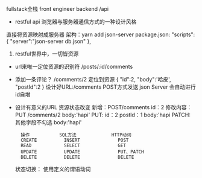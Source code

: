 fullstack全栈
front engineer
backend /api


- restful api
浏览器与服务器通信方式的一种设计风格

直接将资源映射成服务器
架构：yarn add json-server
package.json:
    "scripts": {
        "server":"json-server db.json"
    },

1. restful世界中，一切皆资源
- url来唯一定位资源的识别符
    /posts/:id/comments
- 添加一条评论？ /comments/2 定位到资源
    {
        "id":2,
        "body":'哈皮',
        "postId":2
    }
    设计好URL:/comments   POST方式发送 json Server 会自动进行id自增
- 设计有意义的URL
    资源状态改变
        新增：POST/comments id：2
        修改内容：PUT /comments/2 body:'hapi'
            PUT:
                id：2
                postId：1
                body:'hapi
            PATCH: 其他字段不勾选
                body:'hapi'

        操作           SQL方法             HTTP动词
        CREATE          INSERT              POST
        READ            SELECT              GET
        UPDATE          UPDATE              PUT、PATCH
        DELETE          DELETE              DELETE

    状态切换：
        使用定义的谓语动词